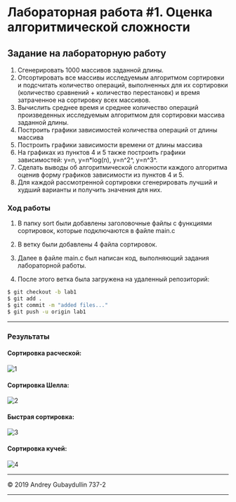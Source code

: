 
# Лабораторная работа #1. Оценка алгоритмической сложности

## Задание на лабораторную работу


1. Сгенерировать 1000 массивов заданной длины.
2. Отсортировать все массивы исследуемым алгоритмом сортировки
и подсчитать количество операций, выполненных для их
сортировки (количество сравнений + количество перестановк) и
время затраченное на сортировку всех массивов.
3. Вычислить среднее время и среднее количество операций
произведенных исследуемым алгоритмом для сортировки массива
заданной длины.
4. Построить графики зависимостей количества операций от длины
массива
5. Построить графики зависимости времени от длины массива
6. На графиках из пунктов 4 и 5 также построить графики
зависимостей: y=n, y=n*log(n), y=n^2^, y=n^3^.
7. Сделать выводы об алгоритмической сложности каждого
алгоритма оценив форму графиков зависимости из пунктов 4 и 5.
8. Для каждой рассмотренной сортировки сгенерировать лучший и
худший варианты и получить
значения для них.

### Ход работы

1. В папку sort были добавлены заголовочные файлы с функциями сортировок, которые подключаются в файле main.c

2. В ветку были добавлены 4 файла сортировок.

3. Далее в файле main.c был написан код, выполняющий задания лабораторной работы.

4. После этого ветка была загружена на удаленный репозиторий:
```sh
$ git checkout -b lab1
$ git add .
$ git commit -m "added files..."
$ git push -u origin lab1
```
---
### Результаты

#### Сортировка расческой:
![](https://cdn1.savepice.ru/uploads/2019/4/27/e686f3f9bf50e46eaedff1a01df77a5a-full.png "1")

#### Сортировка Шелла:
![](https://cdn1.savepice.ru/uploads/2019/4/27/1a7dceee80065bf2cbf183d788d6d1ff-full.png "2")

#### Быстрая сортировка:
![](https://cdn1.savepice.ru/uploads/2019/4/27/fb9afcac6d8d04cf4ab882684cf3fd8f-full.png "3")

#### Сортировка кучей:
![](https://cdn1.savepice.ru/uploads/2019/4/27/04ee5204a06f2bf9c8091b85d12a8877-full.png "4")

-----

&copy; 2019 Andrey Gubaydullin 737-2

-----
